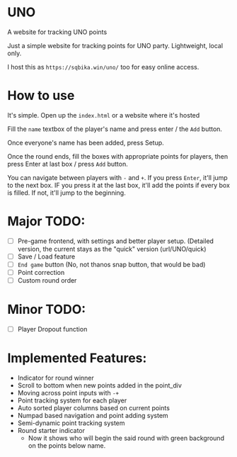 # UNO
A website for tracking UNO points

Just a simple website for tracking points for UNO party. Lightweight, local only.

I host this as `https://sqbika.win/uno/` too for easy online access.

# How to use

It's simple. Open up the `index.html` or a website where it's hosted

Fill the `name` textbox of the player's name and press enter / the `Add` button.

Once everyone's name has been added, press Setup.

Once the round ends, fill the boxes with appropriate points for players, then press Enter at last box / press `Add` button.

You can navigate between players with `-` and `+`. If you press `Enter`, it'll jump to the next box. IF you press it at the last box, it'll add the points if every box is filled. If not, it'll jump to the beginning.

# Major TODO:

* [ ] Pre-game frontend, with settings and better player setup. (Detailed version, the current stays as the "quick" version (url/UNO/quick)
* [ ] Save / Load feature
* [ ] `End game` button (No, not thanos snap button, that would be bad)
* [ ] Point correction
* [ ] Custom round order

# Minor TODO:

* [ ] Player Dropout function

# Implemented Features: 

* Indicator for round winner
* Scroll to bottom when new points added in the point_div
* Moving across point inputs with `-+`
* Point tracking system for each player
* Auto sorted player columns based on current points
* Numpad based navigation and point adding system
* Semi-dynamic point tracking system
* Round starter indicator
  * Now it shows who will begin the said round with green background on the points below name.
